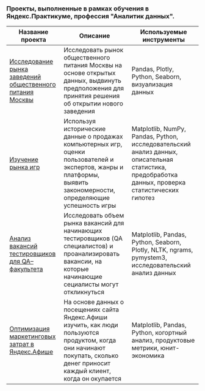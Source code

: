 ### Проекты, выполненные в рамках обучения в Яндекс.Практикуме, профессия "Аналитик данных".

| **Название проекта** | **Описание** | **Используемые инструменты** |
|----------------|---------|----------------|
| [Исследование рынка заведений общественного питания Москвы](https://github.com/unlunzzo/yndx-praktikum-projects/blob/master/Food_market_visualization/cafe_visualization.ipynb) | Исследовать рынок общественного питания Москвы на основе открытых данных, выдвинуть предположения для принятия решения об открытии нового заведения | Pandas, Plotly, Python, Seaborn, визуализация данных |
| [Изучение рынка игр](https://github.com/unlunzzo/yndx-praktikum-projects/blob/master/Games_market/games.ipynb) | Используя исторические данные о продажах компьютерных игр, оценки пользователей и экспертов, жанры и платформы, выявить закономерности, определяющие успешность игры | Matplotlib, NumPy, Pandas, Python, исследовательский анализ данных, описательная статистика, предобработка данных, проверка статистических гипотез |
| [Анализ вакансий тестировщиков для QA–факультета](https://github.com/unlunzzo/yndx-praktikum-projects/blob/master/HH_QA/QA_vacancies.ipynb) | Исследовать объем рынка вакансий для начинающих тестировщиков (QA специалистов) и проанализировать вакансии, на которые начинающие сециалисты могут откликнуться | Matplotlib, Pandas, Python, Seaborn, Plotly, NLTK, ngrams, pymystem3, исследовательский анализ данных |
| [Оптимизация маркетинговых затрат в Яндекс.Афише](https://github.com/unlunzzo/yndx-praktikum-projects/blob/master/Marketing_costs_Afisha/marketing_costs.ipynb) | На основе данных о посещениях сайта Яндекс.Афиши изучить, как люди пользуются продуктом, когда они начинают покупать, сколько денег приносит каждый клиент, когда он окупается | Matplotlib, Pandas, Python, когортный анализ, продуктовые метрики, юнит-экономика |
